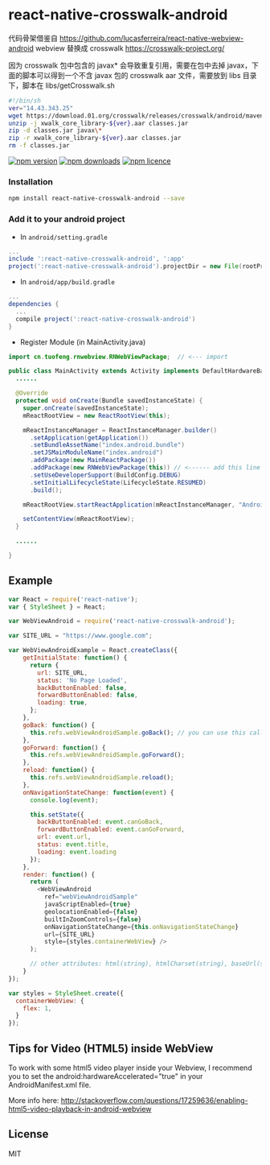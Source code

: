 # react-native-crosswalk-android
代码骨架借鉴自 https://github.com/lucasferreira/react-native-webview-android
webview 替换成 crosswalk https://crosswalk-project.org/

因为 crosswalk 包中包含的 javax* 会导致重复引用，需要在包中去掉 javax，下面的脚本可以得到一个不含 javax 包的 crosswalk aar 文件，需要放到 libs 目录下，脚本在 libs/getCrosswalk.sh 
```bash
#!/bin/sh
ver="14.43.343.25"
wget https://download.01.org/crosswalk/releases/crosswalk/android/maven2/org/xwalk/xwalk_core_library/${ver}/xwalk_core_library-${ver}.aar
unzip -j xwalk_core_library-${ver}.aar classes.jar
zip -d classes.jar javax\*
zip -r xwalk_core_library-${ver}.aar classes.jar
rm -f classes.jar
```

[![npm version](http://img.shields.io/npm/v/react-native-crosswalk-android.svg?style=flat-square)](https://npmjs.org/package/react-native-crosswalk-android "View this project on npm")
[![npm downloads](http://img.shields.io/npm/dm/react-native-crosswalk-android.svg?style=flat-square)](https://npmjs.org/package/react-native-crosswalk-android "View this project on npm")
[![npm licence](http://img.shields.io/npm/l/react-native-crosswalk-android.svg?style=flat-square)](https://npmjs.org/package/react-native-crosswalk-android "View this project on npm")

### Installation

```bash
npm install react-native-crosswalk-android --save
```

### Add it to your android project

* In `android/setting.gradle`

```gradle
...
include ':react-native-crosswalk-android', ':app'
project(':react-native-crosswalk-android').projectDir = new File(rootProject.projectDir, '../node_modules/react-native-crosswalk-android')
```

* In `android/app/build.gradle`

```gradle
...
dependencies {
  ...
  compile project(':react-native-crosswalk-android')
}
```

* Register Module (in MainActivity.java)

```java
import cn.tuofeng.rnwebview.RNWebViewPackage;  // <--- import

public class MainActivity extends Activity implements DefaultHardwareBackBtnHandler {
  ......

  @Override
  protected void onCreate(Bundle savedInstanceState) {
    super.onCreate(savedInstanceState);
    mReactRootView = new ReactRootView(this);

    mReactInstanceManager = ReactInstanceManager.builder()
      .setApplication(getApplication())
      .setBundleAssetName("index.android.bundle")
      .setJSMainModuleName("index.android")
      .addPackage(new MainReactPackage())
      .addPackage(new RNWebViewPackage(this)) // <------ add this line to yout MainActivity class
      .setUseDeveloperSupport(BuildConfig.DEBUG)
      .setInitialLifecycleState(LifecycleState.RESUMED)
      .build();

    mReactRootView.startReactApplication(mReactInstanceManager, "AndroidRNSample", null);

    setContentView(mReactRootView);
  }

  ......

}
```

## Example
```javascript
var React = require('react-native');
var { StyleSheet } = React;

var WebViewAndroid = require('react-native-crosswalk-android');

var SITE_URL = "https://www.google.com";

var WebViewAndroidExample = React.createClass({
    getInitialState: function() {
      return {
        url: SITE_URL,
        status: 'No Page Loaded',
        backButtonEnabled: false,
        forwardButtonEnabled: false,
        loading: true,
      };
    },
    goBack: function() {
      this.refs.webViewAndroidSample.goBack(); // you can use this callbacks to control webview
    },
    goForward: function() {
      this.refs.webViewAndroidSample.goForward();
    },
    reload: function() {
      this.refs.webViewAndroidSample.reload();
    },
    onNavigationStateChange: function(event) {
      console.log(event);

      this.setState({
        backButtonEnabled: event.canGoBack,
        forwardButtonEnabled: event.canGoForward,
        url: event.url,
        status: event.title,
        loading: event.loading
      });
    },
    render: function() {
      return (
        <WebViewAndroid
          ref="webViewAndroidSample"
          javaScriptEnabled={true}
          geolocationEnabled={false}
          builtInZoomControls={false}
          onNavigationStateChange={this.onNavigationStateChange}
          url={SITE_URL}
          style={styles.containerWebView} />
      );

      // other attributes: html(string), htmlCharset(string), baseUrl(string), injectedJavaScript(string), disableCookies(bool), disablePlugins(bool), userAgent(string)
    }
});

var styles = StyleSheet.create({
  containerWebView: {
    flex: 1,
  }
});
```

## Tips for Video (HTML5) inside WebView

To work with some html5 video player inside your Webview, I recommend you to set the android:hardwareAccelerated="true" in your AndroidManifest.xml file.

More info here: http://stackoverflow.com/questions/17259636/enabling-html5-video-playback-in-android-webview

## License
MIT
